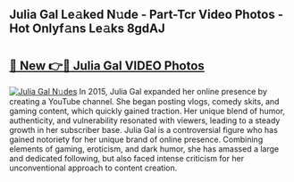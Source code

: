 ## Julia Gal Le𝚊ked N𝚞de - Part-Tcr Video Photos - Hot Onlyf𝚊ns Le𝚊ks 8gdAJ

# <h2><a href="http://ab8220.deff.icu/?id=Julia+Gal">🔗 New 👉🔴 Julia Gal VIDEO Photos</a></h2>

[![Julia Gal N𝚞des](https://i.imgur.com/rIISA9y.gif)](http://ab8220.deff.icu/?id=Julia+Gal)
In 2015, Julia Gal expanded her online presence by creating a YouTube channel. She began posting vlogs, comedy skits, and gaming content, which quickly gained traction. Her unique blend of humor, authenticity, and vulnerability resonated with viewers, leading to a steady growth in her subscriber base. Julia Gal is a controversial figure who has gained notoriety for her unique brand of online presence. Combining elements of gaming, eroticism, and dark humor, she has amassed a large and dedicated following, but also faced intense criticism for her unconventional approach to content creation.
